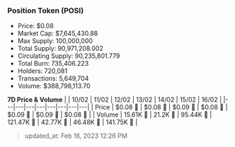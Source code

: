 
  ### Position Token (POSI)
  - Price: $0.08
  - Market Cap: $7,645,430.88
  - Max Supply: 100,000,000
  - Total Supply: 90,971,208.002
  - Circulating Supply: 90,235,801.779
  - Total Burn: 735,406.223
  - Holders: 720,081
  - Transactions: 5,649,704
  - Volume: $388,798,113.70

  **7D Price & Volume**
  | | 10&#x2F;02 | 11&#x2F;02 | 12&#x2F;02 | 13&#x2F;02 | 14&#x2F;02 | 15&#x2F;02 | 16&#x2F;02 |
  |---|---|---|---|---|---|---|---|
  | Price | $0.08 🚀 | $0.08 🚀 | $0.09 🚀 | $0.08 🔻 | $0.09 🚀 | $0.09 🚀 | $0.08 🔻 |
  | Volume | 15.61K 🔻 | 21.2K 🚀 | 95.44K 🚀 | 121.47K 🚀 | 42.77K 🔻 | 46.48K 🚀 | 141.75K 🚀 |

  > updated_at: Feb 16, 2023 12:26 PM
